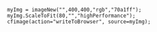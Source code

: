 
```luceescript+trycf
	myImg = imageNew("",400,400,"rgb","70a1ff");
	myImg.ScaleToFit(80,"","highPerformance");
	cfimage(action="writeToBrowser", source=myImg);
```
